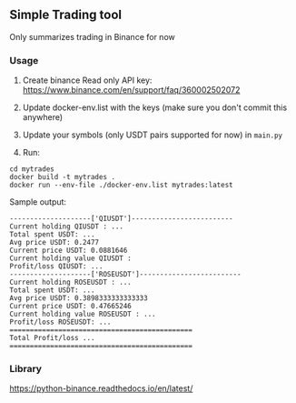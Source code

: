 ## Simple Trading tool

Only summarizes trading in Binance for now

### Usage 
1. Create binance Read only API key: https://www.binance.com/en/support/faq/360002502072

2. Update docker-env.list with the keys (make sure you don't commit this anywhere)
3. Update your symbols (only USDT pairs supported for now) in `main.py` 
4. Run:

```
cd mytrades
docker build -t mytrades .
docker run --env-file ./docker-env.list mytrades:latest
```


Sample output:

```
--------------------['QIUSDT']-------------------------
Current holding QIUSDT : ...
Total spent USDT: ...
Avg price USDT: 0.2477
Current price USDT: 0.0881646
Current holding value QIUSDT : 
Profit/loss QIUSDT: ...
--------------------['ROSEUSDT']-------------------------
Current holding ROSEUSDT : ...
Total spent USDT: ...
Avg price USDT: 0.3898333333333333
Current price USDT: 0.47665246
Current holding value ROSEUSDT : ...
Profit/loss ROSEUSDT: ...
=============================================
Total Profit/loss ...
=============================================
```

### Library
https://python-binance.readthedocs.io/en/latest/

